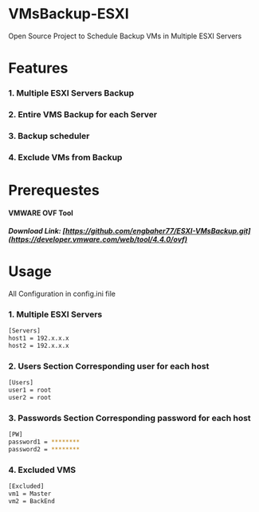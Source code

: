 # VMsBackup-ESXI
Open Source Project to Schedule Backup VMs in Multiple ESXI Servers


# Features

### 1. Multiple ESXI Servers Backup

### 2. Entire VMS Backup for each Server

### 3. Backup scheduler

### 4. Exclude VMs from Backup


# Prerequestes
#### VMWARE OVF Tool
##### Download Link: [https://github.com/engbaher77/ESXI-VMsBackup.git](https://developer.vmware.com/web/tool/4.4.0/ovf)


# Usage
All Configuration in config.ini file

### 1. Multiple ESXI Servers
```bash
[Servers]
host1 = 192.x.x.x
host2 = 192.x.x.x
```
### 2. Users Section Corresponding user for each host
```bash
[Users]
user1 = root
user2 = root
```
### 3. Passwords Section Corresponding password for each host
```bash
[PW]
password1 = ********
password2 = ********
```

### 4. Excluded VMS
```bash
[Excluded]
vm1 = Master
vm2 = BackEnd
```
